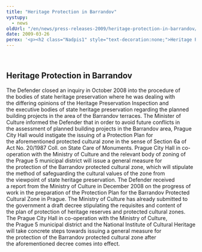 ```yaml
---
title: "Heritage Protection in Barrandov"
vystupy:
  - news
oldUrl: "/en/news/press-releases-2009/heritage-protection-in-barrandov/"
date: 2009-03-26
perex: '<p><h2 class="Nadpis1" style="text-decoration:none;">Heritage Protection in Barrandov</h2> <p class="Normln-web" style="text-decoration:none;">The Defender closed an inquiry in October 2008 into the procedure of the bodies of state heritage preservation where he was dealing with the differing opinions of the Heritage Preservation Inspection and the executive bodies of state heritage preservation regarding the planned building projects in the area of the Barrandov terraces. The Minister of Culture informed the Defender that in order to avoid future conflicts in the assessment of planned building projects in the Barrandov area, Prague City Hall would instigate the issuing of a Protection Plan for the aforementioned protected cultural zone in the sense of Section 6a of Act No. 20/1987 Coll. on State Care of Monuments. Prague City Hall in co-operation with the Ministry of Culture and the relevant body of zoning of the Prague 5 municipal district will issue a general measure for the protection of the Barrandov protected cultural zone, which will stipulate the method of safeguarding the cultural values of the zone from the viewpoint of state heritage preservation. The Defender received a report from the Ministry of Culture in December 2008 on the progress of work in the preparation of the Protection Plan for the Barrandov Protected Cultural Zone in Prague. The Ministry of Culture has already submitted to the government a draft decree stipulating the requisites and content of the plan of protection of heritage reserves and protected cultural zones. The Prague City Hall in co-operation with the Ministry of Culture, the Prague 5 municipal district and the National Institute of Cultural Heritage will take concrete steps towards issuing a general measure for the protection of the Barrandov protected cultural zone after the aforementioned decree comes into effect.</p>'
---
```


<!-- imported from the old website -->

<p class="Normln"> </p>
</p>
  
<h2 class="Nadpis1" style="text-decoration:none;">Heritage Protection in Barrandov</h2>
<p class="Normln-web" style="text-decoration:none;">The Defender closed an inquiry in October 2008 into the procedure of the bodies of state heritage preservation where he was dealing with the differing opinions of the Heritage Preservation Inspection and the executive bodies of state heritage preservation regarding the planned building projects in the area of the Barrandov terraces. The Minister of Culture informed the Defender that in order to avoid future conflicts in the assessment of planned building projects in the Barrandov area, Prague City Hall would instigate the issuing of a Protection Plan for the aforementioned protected cultural zone in the sense of Section 6a of Act No. 20/1987 Coll. on State Care of Monuments. Prague City Hall in co-operation with the Ministry of Culture and the relevant body of zoning of the Prague 5 municipal district will issue a general measure for the protection of the Barrandov protected cultural zone, which will stipulate the method of safeguarding the cultural values of the zone from the viewpoint of state heritage preservation. The Defender received a report from the Ministry of Culture in December 2008 on the progress of work in the preparation of the Protection Plan for the Barrandov Protected Cultural Zone in Prague. The Ministry of Culture has already submitted to the government a draft decree stipulating the requisites and content of the plan of protection of heritage reserves and protected cultural zones. The Prague City Hall in co-operation with the Ministry of Culture, the Prague 5 municipal district and the National Institute of Cultural Heritage will take concrete steps towards issuing a general measure for the protection of the Barrandov protected cultural zone after the aforementioned decree comes into effect.</p>
<p class="Normln"> </p>
